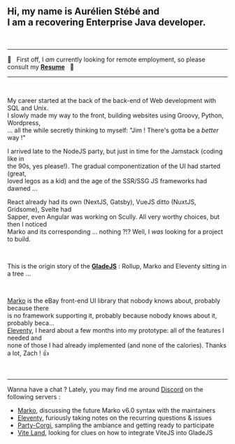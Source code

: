## Hi, my name is Aurélien Stébé and <br/> I am a recovering Enterprise Java developer.

<br/><hr/>

🚨 &nbsp; First off, I _am_ currently looking for remote employment, so please consult my [**Resume**](./Resume.pdf) &nbsp; 🚨

<hr/><br/>

My career started at the back of the back-end of Web development with SQL and Unix. \
I slowly made my way to the front, building websites using Groovy, Python, Wordpress, \
... all the while secretly thinking to myself: "Jim ! There's gotta be a _better_ way !"

I arrived late to the NodeJS party, but just in time for the Jamstack (coding like in \
the 90s, yes please!). The gradual componentization of the UI had started (great, \
loved legos as a kid) and the age of the SSR/SSG JS frameworks had dawned ...

React already had its own (NextJS, Gatsby), VueJS ditto (NuxtJS, Gridsome), Svelte had \
Sapper, even Angular was working on Scully. All very worthy choices, but then I noticed \
Marko and its corresponding ... nothing ?!? Well, I _was_ looking for a project to build.

<br/>

This is the origin story of the [**GladeJS**](https://github.com/gladejs/gladejs) : Rollup, Marko and Eleventy sitting in a tree ...

<br/>

[Marko](https://markojs.com) is the eBay front-end UI library that nobody knows about, probably because there \
is no framework supporting it, probably because nobody knows about it, probably beca... \
[Eleventy](https://www.11ty.dev), I heard about a few months into my prototype: all of the features I needed and \
none of those I had already implemented (and none of the calories). Thanks a lot, Zach ! 👍

<br/><hr/>

Wanna have a chat ? Lately, you may find me around [Discord](https://discord.com) on the following servers :

- [Marko](https://discord.gg/RFGxYGs), discussing the future Marko v6.0 syntax with the maintainers
- [Eleventy](https://discord.gg/GBkBy9u), furiously taking notes on the recurring questions & issues
- [Party-Corgi](https://www.partycorgi.com), sampling the ambiance and getting ready to participate
- [Vite Land](https://discord.com/invite/aYVNktYeEB), looking for clues on how to integrate ViteJS into GladeJS
